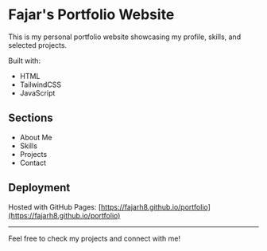 # Fajar's Portfolio Website

This is my personal portfolio website showcasing my profile, skills, and selected projects.

Built with:
- HTML
- TailwindCSS
- JavaScript

## Sections
- About Me
- Skills
- Projects
- Contact

## Deployment
Hosted with GitHub Pages: [https://fajarh8.github.io/portfolio](https://fajarh8.github.io/portfolio)

---

Feel free to check my projects and connect with me!
